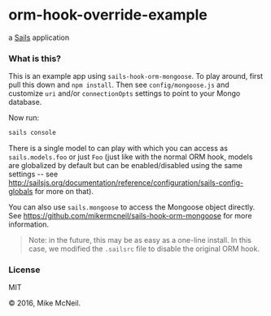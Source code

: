 # orm-hook-override-example

a [Sails](http://sailsjs.org) application



### What is this?

This is an example app using `sails-hook-orm-mongoose`.  To play around, first pull this down and `npm install`.  Then see `config/mongoose.js` and customize `uri` and/or `connectionOpts` settings to point to your Mongo database.


Now run:

```bash
sails console
```


There is a single model to can play with which you can access as `sails.models.foo` or just `Foo` (just like with the normal ORM hook, models are globalized by default but can be enabled/disabled using the same settings -- see http://sailsjs.org/documentation/reference/configuration/sails-config-globals for more on that).

You can also use `sails.mongoose` to access the Mongoose object directly.  See https://github.com/mikermcneil/sails-hook-orm-mongoose for more information.


> Note: in the future, this may be as easy as a one-line install.  In this case, we modified the `.sailsrc` file to disable the original ORM hook.


### License

MIT

&copy; 2016, Mike McNeil.
